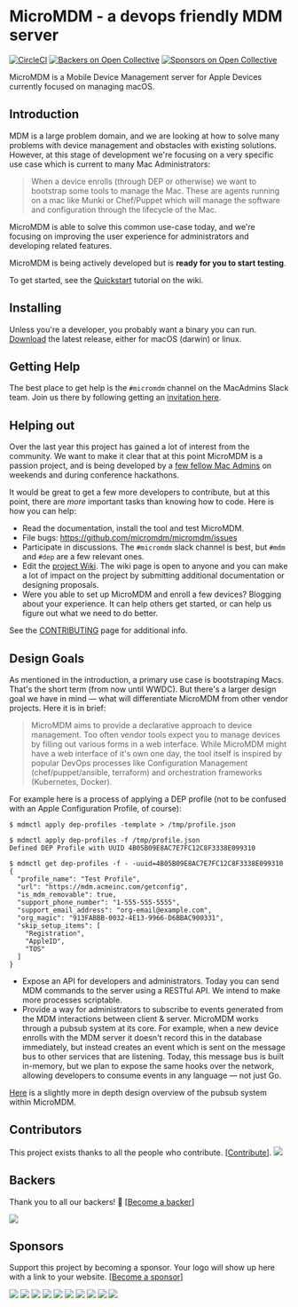 # MicroMDM - a devops friendly MDM server

[![CircleCI](https://circleci.com/gh/micromdm/micromdm/tree/master.svg?style=svg)](https://circleci.com/gh/micromdm/micromdm/tree/master) [![Backers on Open Collective](https://opencollective.com/micromdm/backers/badge.svg)](#backers)
 [![Sponsors on Open Collective](https://opencollective.com/micromdm/sponsors/badge.svg)](#sponsors) 

MicroMDM is a Mobile Device Management server for Apple Devices currently focused on managing macOS.

## Introduction 

MDM is a large problem domain, and we are looking at how to solve many problems with device management and obstacles with existing solutions. However, at this stage of development we're focusing on a very specific use case which is current to many Mac Administrators: 

> When a device enrolls (through DEP or otherwise) we want to bootstrap some tools to manage the Mac. These are agents running on a mac like Munki or Chef/Puppet which will manage the software and configuration through the lifecycle of the Mac. 

MicroMDM is able to solve this common use-case today, and we're focusing on improving the user experience for administrators and developing related features.

MicroMDM is being actively developed but is **ready for you to start testing**.

To get started, see the [Quickstart](https://github.com/micromdm/micromdm/wiki/Quickstart) tutorial on the wiki. 

## Installing

Unless you're a developer, you probably want a binary you can run. [Download](https://github.com/micromdm/micromdm/releases/latest) the latest release, either for macOS (darwin) or linux. 

## Getting Help

The best place to get help is the `#micromdm` channel on the MacAdmins Slack team. Join us there by following getting an [invitation here](https://macadmins.herokuapp.com/).

## Helping out

Over the last year this project has gained a lot of interest from the community. We want to make it clear that at this point MicroMDM is a passion project, and is being developed by a [few fellow Mac Admins](https://github.com/micromdm/micromdm/graphs/contributors) on weekends and during conference hackathons. 

It would be great to get a few more developers to contribute, but at this point, there are _more_ important tasks than knowing how to code. Here is how you can help: 

- Read the documentation, install the tool and test MicroMDM.
- File bugs: https://github.com/micromdm/micromdm/issues  
- Participate in discussions. The `#micromdm` slack channel is best, but `#mdm` and `#dep` are a few relevant ones.   
- Edit the [project Wiki](https://github.com/micromdm/micromdm/wiki). The wiki page is open to anyone and you can make a lot of impact on the project by submitting additional documentation or designing proposals.
- Were you able to set up MicroMDM and enroll a few devices? Blogging about your experience. It can help others get started, or can help us figure out what we need to do better.

See the [CONTRIBUTING](CONTRIBUTING.md) page for additional info. 

## Design Goals

As mentioned in the introduction, a primary use case is bootstraping Macs. That's the short term (from now until WWDC). 
But there's a larger design goal we have in mind — what will differentiate MicroMDM from other vendor projects. Here it is in brief:

> MicroMDM aims to provide a declarative approach to device management. Too often vendor tools expect you to manage devices by filling out various forms in a web interface. While MicroMDM might have a web interface of it's own one day, the tool itself is inspired by popular DevOps processes like Configuration Management (chef/puppet/ansible, terraform) and orchestration frameworks (Kubernetes, Docker). 

For example here is a process of applying a DEP profile (not to be confused with an Apple Configuration Profile, of course):

```
$ mdmctl apply dep-profiles -template > /tmp/profile.json

$ mdmctl apply dep-profiles -f /tmp/profile.json
Defined DEP Profile with UUID 4B05B09E8AC7E7FC12C8F3338E099310

$ mdmctl get dep-profiles -f - -uuid=4B05B09E8AC7E7FC12C8F3338E099310
{
  "profile_name": "Test Profile",
  "url": "https://mdm.acmeinc.com/getconfig",
  "is_mdm_removable": true,
  "support_phone_number": "1-555-555-5555",
  "support_email_address": "org-email@example.com",
  "org_magic": "913FABBB-0032-4E13-9966-D6BBAC900331",
  "skip_setup_items": [
    "Registration",
    "AppleID",
    "TOS"
  ]
}
``` 

- Expose an API for developers and administrators. Today you can send MDM commands to the server using a RESTful API. We intend to make more processes scriptable.
- Provide a way for administrators to subscribe to events generated from the MDM interactions between client & server. MicroMDM works through a pubsub system at its core. For example, when a new device enrolls with the MDM server it doesn't record this in the database immediately, but instead creates an event which is sent on the message bus to other services that are listening. Today, this message bus is built in-memory, but we plan to expose the same hooks over the network, allowing developers to consume events in any language — not just Go.

[Here](https://docs.google.com/drawings/d/1B4w5xOmU-7D5pcW0kdiY7ia5fl7UnBfRpWR8KxzD1YI/edit?usp=sharing) is a slightly more in depth design overview of the pubsub system within MicroMDM.

## Contributors

This project exists thanks to all the people who contribute. [[Contribute](CONTRIBUTING.md)].
<a href="graphs/contributors"><img src="https://opencollective.com/micromdm/contributors.svg?width=890&button=false" /></a>


## Backers

Thank you to all our backers! 🙏 [[Become a backer](https://opencollective.com/micromdm#backer)]

<a href="https://opencollective.com/micromdm#backers" target="_blank"><img src="https://opencollective.com/micromdm/backers.svg?width=890"></a>


## Sponsors

Support this project by becoming a sponsor. Your logo will show up here with a link to your website. [[Become a sponsor](https://opencollective.com/micromdm#sponsor)]

<a href="https://opencollective.com/micromdm/sponsor/0/website" target="_blank"><img src="https://opencollective.com/micromdm/sponsor/0/avatar.svg"></a>
<a href="https://opencollective.com/micromdm/sponsor/1/website" target="_blank"><img src="https://opencollective.com/micromdm/sponsor/1/avatar.svg"></a>
<a href="https://opencollective.com/micromdm/sponsor/2/website" target="_blank"><img src="https://opencollective.com/micromdm/sponsor/2/avatar.svg"></a>
<a href="https://opencollective.com/micromdm/sponsor/3/website" target="_blank"><img src="https://opencollective.com/micromdm/sponsor/3/avatar.svg"></a>
<a href="https://opencollective.com/micromdm/sponsor/4/website" target="_blank"><img src="https://opencollective.com/micromdm/sponsor/4/avatar.svg"></a>
<a href="https://opencollective.com/micromdm/sponsor/5/website" target="_blank"><img src="https://opencollective.com/micromdm/sponsor/5/avatar.svg"></a>
<a href="https://opencollective.com/micromdm/sponsor/6/website" target="_blank"><img src="https://opencollective.com/micromdm/sponsor/6/avatar.svg"></a>
<a href="https://opencollective.com/micromdm/sponsor/7/website" target="_blank"><img src="https://opencollective.com/micromdm/sponsor/7/avatar.svg"></a>
<a href="https://opencollective.com/micromdm/sponsor/8/website" target="_blank"><img src="https://opencollective.com/micromdm/sponsor/8/avatar.svg"></a>
<a href="https://opencollective.com/micromdm/sponsor/9/website" target="_blank"><img src="https://opencollective.com/micromdm/sponsor/9/avatar.svg"></a>


